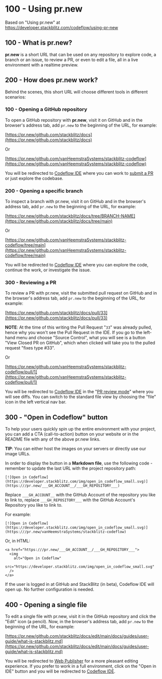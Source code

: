 # 100 - Using pr.new

Based on "Using pr.new" at https://developer.stackblitz.com/codeflow/using-pr-new

## 100 - What is pr.new?
**pr.new** is a short URL that can be used on any repository to explore code, a branch or an issue, to review a PR, or even to edit a file, all in a live environment with a realtime preview.

## 200 - How does pr.new work?
Behind the scenes, this short URL will choose different tools in different scenarios:

### 100 - Opening a GitHub repository

To open a GitHub repository with **pr.new**, visit it on GitHub and in the browser's address tab, add ```pr.new``` to the beginning of the URL, for example:

[https://pr.new/github.com/stackblitz/docs](https://pr.new/github.com/stackblitz/docs)

Or

[https://pr.new/github.com/vanHeemstraSystems/stackblitz-codeflow](https://pr.new/github.com/vanHeemstraSystems/stackblitz-codeflow)

You will be redirected to [Codeflow IDE](https://developer.stackblitz.com/codeflow/working-in-codeflow-ide) where you can work to [submit a PR](https://developer.stackblitz.com/codeflow/working-in-codeflow-ide#submitting-a-pr) or just explore the codebase.

### 200 - Opening a specific branch
To inspect a branch with pr.new, visit it on GitHub and in the browser's address tab, add ```pr.new``` to the beginning of the URL, for example:

[https://pr.new/github.com/stackblitz/docs/tree/BRANCH-NAME](https://pr.new/github.com/stackblitz/docs/tree/main)

Or

[https://pr.new/github.com/vanHeemstraSystems/stackblitz-codeflow/tree/main](https://pr.new/github.com/vanHeemstraSystems/stackblitz-codeflow/tree/main)

You will be redirected to [Codeflow IDE](https://developer.stackblitz.com/codeflow/working-in-codeflow-ide) where you can explore the code, continue the work, or investigate the issue.

### 300 - Reviewing a PR
To review a PR with pr.new, visit the submitted pull request on GitHub and in the browser's address tab, add ```pr.new``` to the beginning of the URL, for example:

[https://pr.new/github.com/stackblitz/docs/pull/33](https://pr.new/github.com/stackblitz/docs/pull/33) 

**NOTE**: At the time of this writing the Pull Request "```33```" was already pulled, hence why you won't see the Pull Request in the IDE. If you go to the left-hand menu and choose "Source Control", what you will see is a button "View Closed PR on GitHub", which when clicked will take you to the pulled request "fixes type #33". 

Or 

[https://pr.new/github.com/vanHeemstraSystems/stackblitz-codeflow/pull/1](https://pr.new/github.com/vanHeemstraSystems/stackblitz-codeflow/pull/1)

You will be redirected to [Codeflow IDE](https://developer.stackblitz.com/codeflow/working-in-codeflow-ide) in the "[PR review mode](https://developer.stackblitz.com/codeflow/working-in-codeflow-ide#reviewing-a-pr-with-codeflow-ide)" where you will see diffs. You can switch to the standard file view by choosing the "file" icon in the left vertical nav bar.

## 300 - "Open in Codeflow" button

To help your users quickly spin up the entire environment with your project, you can add a CTA (call-to-action) button on your website or in the README file with any of the above pr.new links.

**TIP**: You can either host the images on your servers or directly use our image URLs.

In order to display the button in a **Markdown file**, use the following code - remember to update the last URL with the project repository path:

```
[![Open in Codeflow](https://developer.stackblitz.com/img/open_in_codeflow_small.svg)](https:///pr.new/___GH_ACCOUNT__/___GH_REPOSITORY___)
```

Replace ```___GH_ACCOUNT__``` with the GitHub Account of the repository you like to link to, replace ```___GH_REPOSITORY___``` with the GitHub Account's Repository you like to link to. 

For example: 

```
[![Open in Codeflow](https://developer.stackblitz.com/img/open_in_codeflow_small.svg)](https:///pr.new/vanHeemstraSystems/stackblitz-codeflow)
```

Or, in HTML:

```
<a href="https:///pr.new/___GH_ACCOUNT__/___GH_REPOSITORY___">
  <img
    alt="Open in Codeflow"
    src="https://developer.stackblitz.com/img/open_in_codeflow_small.svg"
  />
</a>
```

If the user is logged in at GitHub and StackBlitz (in beta), Codeflow IDE will open up. No further configuration is needed.

## 400 - Opening a single file

To edit a single file with pr.new, visit it in the GitHub repository and click the "Edit" icon (a pencil). Now, in the browser's address tab, add ```pr.new``` to the beginning of the URL, for example:

[https://pr.new/github.com/stackblitz/docs/edit/main/docs/guides/user-guide/what-is-stackblitz.md](https://pr.new/github.com/stackblitz/docs/edit/main/docs/guides/user-guide/what-is-stackblitz.md)

You will be redirected to [Web Publisher](https://developer.stackblitz.com/codeflow/content-updates-with-web-publisher) for a more pleasant editing experience. If you prefer to work in a full environment, click on the "Open in IDE" button and you will be redirected to [Codeflow IDE](https://developer.stackblitz.com/codeflow/working-in-codeflow-ide).
